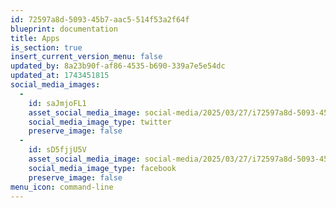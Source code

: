 ```yaml
---
id: 72597a8d-5093-45b7-aac5-514f53a2f64f
blueprint: documentation
title: Apps
is_section: true
insert_current_version_menu: false
updated_by: 8a23b90f-af86-4535-b690-339a7e5e54dc
updated_at: 1743451815
social_media_images:
  -
    id: saJmjoFL1
    asset_social_media_image: social-media/2025/03/27/i72597a8d-5093-45b7-aac5-514f53a2f64f-twitter.png
    social_media_image_type: twitter
    preserve_image: false
  -
    id: sD5fjjU5V
    asset_social_media_image: social-media/2025/03/27/i72597a8d-5093-45b7-aac5-514f53a2f64f-facebook.png
    social_media_image_type: facebook
    preserve_image: false
menu_icon: command-line
---
```

